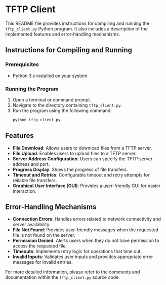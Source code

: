 # TFTP Client

This README file provides instructions for compiling and running the `tftp_client.py` Python program. It also includes a description of the implemented features and error-handling mechanisms.

## Instructions for Compiling and Running

### Prerequisites
- Python 3.x installed on your system

### Running the Program

1. Open a terminal or command prompt.
2. Navigate to the directory containing `tftp_client.py`.
3. Run the program using the following command:
    ```sh
    python tftp_client.py
    ```

## Features

- **File Download**: Allows users to download files from a TFTP server.
- **File Upload**: Enables users to upload files to a TFTP server.
- **Server Address Configuration**: Users can specify the TFTP server address and port.
- **Progress Display**: Shows the progress of file transfers.
- **Timeout and Retries**: Configurable timeout and retry attempts for reliable file transfers.
- **Graphical User Interface (GUI)**: Provides a user-friendly GUI for easier interaction.

## Error-Handling Mechanisms

- **Connection Errors**: Handles errors related to network connectivity and server availability.
- **File Not Found**: Provides user-friendly messages when the requested file is not found on the server.
- **Permission Denied**: Alerts users when they do not have permission to access the requested file.
- **Timeouts**: Implements retry logic for operations that time out.
- **Invalid Inputs**: Validates user inputs and provides appropriate error messages for invalid entries.

For more detailed information, please refer to the comments and documentation within the `tftp_client.py` source code.
